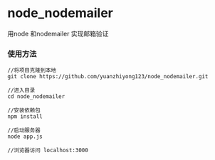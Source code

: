 # node_nodemailer
用node 和nodemailer 实现邮箱验证

### 使用方法


```
//将项目克隆到本地
git clone https://github.com/yuanzhiyong123/node_nodemailer.git 

//进入目录
cd node_nodemailer

//安装依赖包
npm install

//启动服务器
node app.js

//浏览器访问 localhost:3000  
```
